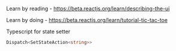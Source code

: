 Learn by reading
    - https://beta.reactjs.org/learn/describing-the-ui

Learn by doing
    - https://beta.reactjs.org/learn/tutorial-tic-tac-toe

Typescript for state setter

```typescript
Dispatch<SetStateAction<string>>
```